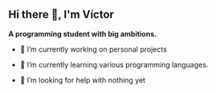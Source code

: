 ##  Hi there 👋, I'm Víctor
**A programming student with big ambitions.**

- 🔭 I’m currently working on personal projects

- 🌱 I’m currently learning various programming languages.

- 🤝 I’m looking for help with nothing yet

<!--
**Vicgomz/Vicgomz** is a ✨ _special_ ✨ repository because its `README.md` (this file) appears on your GitHub profile.

Here are some ideas to get you started:

- 🔭 I’m currently working on ...
- 🌱 I’m currently learning ...
- 👯 I’m looking to collaborate on ...
- 🤔 I’m looking for help with ...
- 💬 Ask me about ...
- 📫 How to reach me: ...
- 😄 Pronouns: ...
- ⚡ Fun fact: ...
-->
